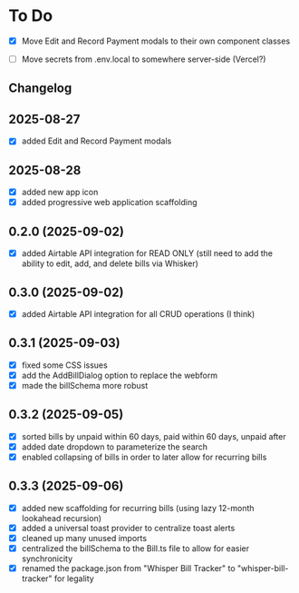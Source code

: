# To Do

- [x] Move Edit and Record Payment modals to their own component classes

- [ ] Move secrets from .env.local to somewhere server-side (Vercel?)

## Changelog

## 2025-08-27

- [x] added Edit and Record Payment modals

## 2025-08-28

- [x] added new app icon
- [x] added progressive web application scaffolding

## 0.2.0 (2025-09-02)

- [x] added Airtable API integration for READ ONLY (still need to add the ability to edit, add, and delete bills via Whisker)

## 0.3.0 (2025-09-02)

- [x] added Airtable API integration for all CRUD operations (I think)

## 0.3.1 (2025-09-03)

- [x] fixed some CSS issues
- [x] add the AddBillDialog option to replace the webform
- [x] made the billSchema more robust

## 0.3.2 (2025-09-05)

- [x] sorted bills by unpaid within 60 days, paid within 60 days, unpaid after
- [x] added date dropdown to parameterize the search
- [x] enabled collapsing of bills in order to later allow for recurring bills

## 0.3.3 (2025-09-06)

- [x] added new scaffolding for recurring bills (using lazy 12-month lookahead recursion)
- [x] added a universal toast provider to centralize toast alerts
- [x] cleaned up many unused imports
- [x] centralized the billSchema to the Bill.ts file to allow for easier synchronicity
- [x] renamed the package.json from "Whisper Bill Tracker" to "whisper-bill-tracker" for legality
